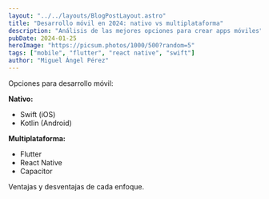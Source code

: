 ```yaml
---
layout: "../../layouts/BlogPostLayout.astro"
title: "Desarrollo móvil en 2024: nativo vs multiplataforma"
description: "Análisis de las mejores opciones para crear apps móviles"
pubDate: 2024-01-25
heroImage: "https://picsum.photos/1000/500?random=5"
tags: ["mobile", "flutter", "react native", "swift"]
author: "Miguel Ángel Pérez"
---
```


Opciones para desarrollo móvil:

**Nativo:**
- Swift (iOS)
- Kotlin (Android)

**Multiplataforma:**
- Flutter
- React Native
- Capacitor

Ventajas y desventajas de cada enfoque.